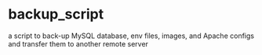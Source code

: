 # backup_script
a script to back-up MySQL database, env files, images, and Apache configs and transfer them to another remote server
